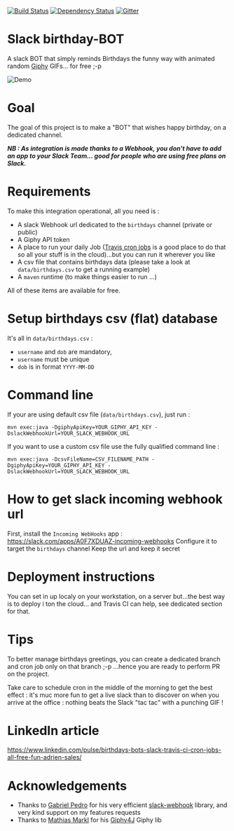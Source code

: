 [![Build Status](https://travis-ci.org/adriens/slack-birthday-BOT.svg?branch=master)](https://travis-ci.org/adriens/slack-birthday-BOT) [![Dependency Status](https://beta.gemnasium.com/badges/github.com/adriens/slack-birthday-BOT.svg)](https://beta.gemnasium.com/projects/github.com/adriens/slack-birthday-BOT) [![Gitter](https://badges.gitter.im/adriens/slack-birthday-BOT.svg)](https://gitter.im/adriens/slack-birthday-BOT?utm_source=badge&utm_medium=badge&utm_campaign=pr-badge)

# Slack birthday-BOT

A slack BOT that simply reminds Birthdays the funny way with animated random [Giphy](https://giphy.com/) GIFs... for free ;-p

![Demo](https://media.giphy.com/media/l3mZcB5FOVEWDGNsk/giphy.gif)


# Goal

The goal of this project is to make a  "BOT" that wishes happy birthday, on a dedicated channel.

***NB : As integration is made thanks to a Webhook, you don't have to add an app to your Slack Team... good for people who are
using free plans on Slack.***

# Requirements

To make this integration operational, all you need is :

- A slack Webhook url dedicated to the  ```birthdays``` channel (private or public)
- A Giphy API token
- A place to run your daily Job ([Travis cron jobs](https://docs.travis-ci.com/user/cron-jobs/) is a good place to do that so all your stuff is in the cloud)...but you can run it wherever you like
- A csv file that contains birthdays data (please take a look at ```data/birthdays.csv``` to get a running example)
- A ```maven``` runtime (to make things easier to run ...)

All of these items are available for free.

# Setup birthdays csv (flat) database

It's all in ```data/birthdays.csv``` : 

- ```username``` and ```dob``` are mandatory,
- ```username``` must be unique
- ```dob``` is in format ```YYYY-MM-DD```

# Command line

If your are using default csv file (```data/birthdays.csv```), just run :

```mvn exec:java -DgiphyApiKey=YOUR_GIPHY_API_KEY -DslackWebhookUrl=YOUR_SLACK_WEBHOOK_URL```

If you want to use a custom csv file use the fully qualified command line :

```mvn exec:java -DcsvFileName=CSV_FILENAME_PATH -DgiphyApiKey=YOUR_GIPHY_API_KEY -DslackWebhookUrl=YOUR_SLACK_WEBHOOK_URL```

# How to get slack incoming webhook url

First, install the ```Incoming WebHooks``` app : https://slack.com/apps/A0F7XDUAZ-incoming-webhooks
Configure it to target the ```birthdays``` channel
Keep the url and keep it secret

# Deployment instructions

You can set in up localy on your workstation, on a server but...the best way is to deploy i ton the cloud...
and Travis CI can help, see dedicated section for that.

# Tips

To better manage birthdays greetings, you can create a dedicated branch and
cron job only on that branch ;-p ...hence you are ready to perform PR on the project.

Take care to schedule cron in the middle of the morning to get the best effect :
it's muc more fun to get a live slack than to discover on when you
arrive at the office : nothing beats the Slack "tac tac" with a punching GIF !

# LinkedIn article

https://www.linkedin.com/pulse/birthdays-bots-slack-travis-ci-cron-jobs-all-free-fun-adrien-sales/


# Acknowledgements

- Thanks to [Gabriel Pedro](https://github.com/gpedro) for his very efficient [slack-webhook](https://github.com/gpedro/slack-webhook) library, and very kind support on my features requests
- Thanks to [Mathias Markl](https://github.com/keshrath) for his [Giphy4J](https://github.com/keshrath/Giphy4J) Giphy lib
